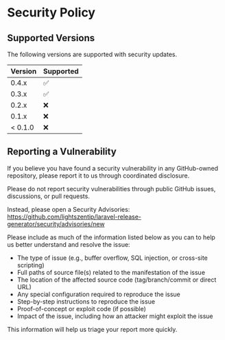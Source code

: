 # Security Policy

## Supported Versions

The following versions are supported with security updates.

| Version | Supported           |
|---------|---------------------|
| 0.4.x   | :white_check_mark:  |
| 0.3.x   | :white_check_mark:  |
| 0.2.x   | :x:                 |
| 0.1.x   | :x:                 |
| < 0.1.0 | :x:                 |

## Reporting a Vulnerability

If you believe you have found a security vulnerability in any GitHub-owned repository, please report it to us through
coordinated disclosure.

Please do not report security vulnerabilities through public GitHub issues, discussions, or pull requests.

Instead, please open a Security
Advisories: https://github.com/lightszentip/laravel-release-generator/security/advisories/new

Please include as much of the information listed below as you can to help us better understand and resolve the issue:

* The type of issue (e.g., buffer overflow, SQL injection, or cross-site scripting)
* Full paths of source file(s) related to the manifestation of the issue
* The location of the affected source code (tag/branch/commit or direct URL)
* Any special configuration required to reproduce the issue
* Step-by-step instructions to reproduce the issue
* Proof-of-concept or exploit code (if possible)
* Impact of the issue, including how an attacker might exploit the issue

This information will help us triage your report more quickly.
